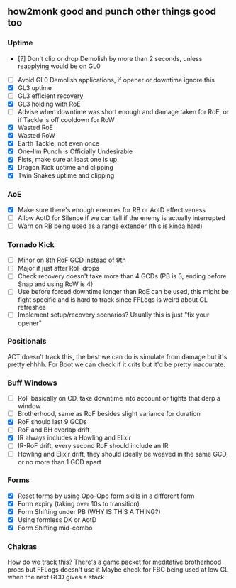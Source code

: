 ## how2monk good and punch other things good too

### Uptime
- [?] Don't clip or drop Demolish by more than 2 seconds, unless reapplying would be on GL0
- [ ] Avoid GL0 Demolish applications, if opener or downtime ignore this
- [x] GL3 uptime
- [ ] GL3 efficient recovery
- [x] GL3 holding with RoE
- [ ] Advise when downtime was short enough and damage taken for RoE, or if Tackle is off cooldown for RoW
- [x] Wasted RoE
- [x] Wasted RoW
- [x] Earth Tackle, not even once
- [x] One-Ilm Punch is Officially Undesirable
- [x] Fists, make sure at least one is up
- [x] Dragon Kick uptime and clipping
- [x] Twin Snakes uptime and clipping

### AoE
- [x] Make sure there's enough enemies for RB or AotD effectiveness
- [ ] Allow AotD for Silence if we can tell if the enemy is actually interrupted
- [ ] Warn on RB being used as a range extender (this is kinda hard)

### Tornado Kick
- [ ] Minor on 8th RoF GCD instead of 9th
- [ ] Major if just after RoF drops
- [ ] Check recovery doesn't take more than 4 GCDs (PB is 3, ending before Snap and using RoW is 4)
- [ ] Use before forced downtime longer than RoE can be used, this might be fight specific and is hard to track since FFLogs is weird about GL refreshes
- [ ] Implement setup/recovery scenarios? Usually this is just "fix your opener"

### Positionals
ACT doesn't track this, the best we can do is simulate from damage but it's pretty ehhhh. For Boot we can check if it crits but it'd be pretty inaccurate.

### Buff Windows
- [ ] RoF basically on CD, take downtime into account or fights that derp a window
- [ ] Brotherhood, same as RoF besides slight variance for duration
- [x] RoF should last 9 GCDs
- [ ] RoF and BH overlap drift
- [x] IR always includes a Howling and Elixir
- [ ] IR-RoF drift, every second RoF should include an IR
- [ ] Howling and Elixir drift, they should ideally be weaved in the same GCD, or no more than 1 GCD apart

### Forms
- [x] Reset forms by using Opo-Opo form skills in a different form
- [x] Form expiry (taking over 10s to transition)
- [x] Form Shifting under PB (WHY IS THIS A THING?)
- [x] Using formless DK or AotD
- [x] Form Shifting mid-combo

### Chakras
How do we track this? There's a game packet for meditative brotherhood procs but FFLogs doesn't use it
Maybe check for FBC being used at low GL when the next GCD gives a stack
